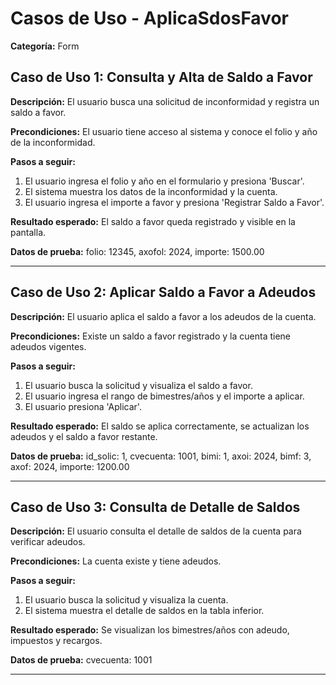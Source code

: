 # Casos de Uso - AplicaSdosFavor

**Categoría:** Form

## Caso de Uso 1: Consulta y Alta de Saldo a Favor

**Descripción:** El usuario busca una solicitud de inconformidad y registra un saldo a favor.

**Precondiciones:**
El usuario tiene acceso al sistema y conoce el folio y año de la inconformidad.

**Pasos a seguir:**
1. El usuario ingresa el folio y año en el formulario y presiona 'Buscar'.
2. El sistema muestra los datos de la inconformidad y la cuenta.
3. El usuario ingresa el importe a favor y presiona 'Registrar Saldo a Favor'.

**Resultado esperado:**
El saldo a favor queda registrado y visible en la pantalla.

**Datos de prueba:**
folio: 12345, axofol: 2024, importe: 1500.00

---

## Caso de Uso 2: Aplicar Saldo a Favor a Adeudos

**Descripción:** El usuario aplica el saldo a favor a los adeudos de la cuenta.

**Precondiciones:**
Existe un saldo a favor registrado y la cuenta tiene adeudos vigentes.

**Pasos a seguir:**
1. El usuario busca la solicitud y visualiza el saldo a favor.
2. El usuario ingresa el rango de bimestres/años y el importe a aplicar.
3. El usuario presiona 'Aplicar'.

**Resultado esperado:**
El saldo se aplica correctamente, se actualizan los adeudos y el saldo a favor restante.

**Datos de prueba:**
id_solic: 1, cvecuenta: 1001, bimi: 1, axoi: 2024, bimf: 3, axof: 2024, importe: 1200.00

---

## Caso de Uso 3: Consulta de Detalle de Saldos

**Descripción:** El usuario consulta el detalle de saldos de la cuenta para verificar adeudos.

**Precondiciones:**
La cuenta existe y tiene adeudos.

**Pasos a seguir:**
1. El usuario busca la solicitud y visualiza la cuenta.
2. El sistema muestra el detalle de saldos en la tabla inferior.

**Resultado esperado:**
Se visualizan los bimestres/años con adeudo, impuestos y recargos.

**Datos de prueba:**
cvecuenta: 1001

---

